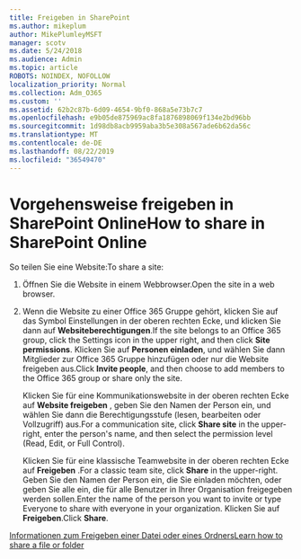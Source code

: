 ```yaml
---
title: Freigeben in SharePoint
ms.author: mikeplum
author: MikePlumleyMSFT
manager: scotv
ms.date: 5/24/2018
ms.audience: Admin
ms.topic: article
ROBOTS: NOINDEX, NOFOLLOW
localization_priority: Normal
ms.collection: Adm_O365
ms.custom: ''
ms.assetid: 62b2c87b-6d09-4654-9bf0-868a5e73b7c7
ms.openlocfilehash: e9b05de875969ac8fa1876898069f134e2bd96bb
ms.sourcegitcommit: 1d98db8acb9959aba3b5e308a567ade6b62da56c
ms.translationtype: MT
ms.contentlocale: de-DE
ms.lasthandoff: 08/22/2019
ms.locfileid: "36549470"
---
```

# <a name="how-to-share-in-sharepoint-online"></a><span data-ttu-id="60cd9-102">Vorgehensweise freigeben in SharePoint Online</span><span class="sxs-lookup"><span data-stu-id="60cd9-102">How to share in SharePoint Online</span></span>

<span data-ttu-id="60cd9-103">So teilen Sie eine Website:</span><span class="sxs-lookup"><span data-stu-id="60cd9-103">To share a site:</span></span>
  
1. <span data-ttu-id="60cd9-104">Öffnen Sie die Website in einem Webbrowser.</span><span class="sxs-lookup"><span data-stu-id="60cd9-104">Open the site in a web browser.</span></span>
    
2. <span data-ttu-id="60cd9-105">Wenn die Website zu einer Office 365 Gruppe gehört, klicken Sie auf das Symbol Einstellungen in der oberen rechten Ecke, und klicken Sie dann auf **Websiteberechtigungen**.</span><span class="sxs-lookup"><span data-stu-id="60cd9-105">If the site belongs to an Office 365 group, click the Settings icon in the upper right, and then click **Site permissions**.</span></span> <span data-ttu-id="60cd9-106">Klicken Sie auf **Personen einladen**, und wählen Sie dann Mitglieder zur Office 365 Gruppe hinzufügen oder nur die Website freigeben aus.</span><span class="sxs-lookup"><span data-stu-id="60cd9-106">Click **Invite people**, and then choose to add members to the Office 365 group or share only the site.</span></span> 
    
    <span data-ttu-id="60cd9-107">Klicken Sie für eine Kommunikationswebsite in der oberen rechten Ecke auf **Website freigeben** , geben Sie den Namen der Person ein, und wählen Sie dann die Berechtigungsstufe (lesen, bearbeiten oder Vollzugriff) aus.</span><span class="sxs-lookup"><span data-stu-id="60cd9-107">For a communication site, click **Share site** in the upper-right, enter the person's name, and then select the permission level (Read, Edit, or Full Control).</span></span> 
    
    <span data-ttu-id="60cd9-108">Klicken Sie für eine klassische Teamwebsite in der oberen rechten Ecke auf **Freigeben** .</span><span class="sxs-lookup"><span data-stu-id="60cd9-108">For a classic team site, click **Share** in the upper-right.</span></span> <span data-ttu-id="60cd9-109">Geben Sie den Namen der Person ein, die Sie einladen möchten, oder geben Sie alle ein, die für alle Benutzer in Ihrer Organisation freigegeben werden sollen.</span><span class="sxs-lookup"><span data-stu-id="60cd9-109">Enter the name of the person you want to invite or type Everyone to share with everyone in your organization.</span></span> <span data-ttu-id="60cd9-110">Klicken Sie auf **Freigeben**.</span><span class="sxs-lookup"><span data-stu-id="60cd9-110">Click **Share**.</span></span>
    
[<span data-ttu-id="60cd9-111">Informationen zum Freigeben einer Datei oder eines Ordners</span><span class="sxs-lookup"><span data-stu-id="60cd9-111">Learn how to share a file or folder</span></span>](https://go.microsoft.com/fwlink/?linkid=511430)
  


